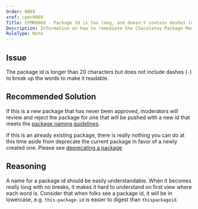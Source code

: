 ```yaml
---
Order: 0069
xref: cpmr0069
Title: CPMR0069 - Package Id is too long, and doesn't contain dashes (nuspec)
Description: Information on how to remediate the Chocolatey Package Moderation Rule 0069
RuleType: Note
---
```


<?! Include "../../../../../shared/package-validator-rule-note.txt" /?>

## Issue

The package id is longer than 20 characters but does not include dashes (`-`) to break up the words to make it readable.

## Recommended Solution

If this is a new package that has never been approved, moderators will review and reject the package for one that will be pushed with a new id that meets the [package naming guidelines](https://github.com/chocolatey/choco/wiki/CreatePackages#naming-your-package).

If this is an already existing package, there is really nothing you can do at this time aside from deprecate the current package in favor of a newly created one. Please see [deprecating a package](https://github.com/chocolatey/choco/wiki/How-To-Deprecate-A-Chocolatey-Package)

## Reasoning

A name for a package id should be easily understandable. When it becomes really long with no breaks, it makes it hard to understand on first view where each word is. Consider that when folks see a package id, it will be in lowercase, e.g. `this-package-id` is easier to digest than `thispackageid`.

